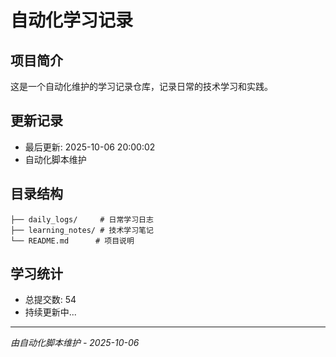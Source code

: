 # 自动化学习记录

## 项目简介
这是一个自动化维护的学习记录仓库，记录日常的技术学习和实践。

## 更新记录
- 最后更新: 2025-10-06 20:00:02
- 自动化脚本维护

## 目录结构
```
├── daily_logs/     # 日常学习日志
├── learning_notes/ # 技术学习笔记
└── README.md      # 项目说明
```

## 学习统计
- 总提交数: 54
- 持续更新中...

---
*由自动化脚本维护 - 2025-10-06*

